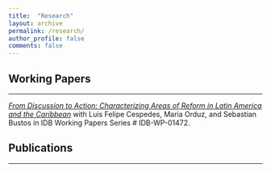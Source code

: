 ```yaml
---
title:  "Research"
layout: archive
permalink: /research/
author_profile: false
comments: false
---
```


## Working Papers  <!-- New line here... -->

---

[*From Discussion to Action: Characterizing Areas of Reform in Latin America and the Caribbean*](https://publications.iadb.org/en/discussion-action-characterizing-areas-reform-latin-america-and-caribbean) with Luis Felipe Cespedes, Maria Orduz, and Sebastian Bustos in IDB Working Papers Series # IDB-WP-01472. 

## Publications <!-- New line here... -->

---
